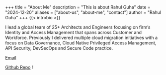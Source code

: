 +++
title = "About Me"
description = "This is about Rahul Guha"
date = "2024-12-20"
aliases = ["about-us", "about-me", "contact"]
author = "Rahul Guha"
+++
{{< introbio >}}
<!-- more -->

I lead a global team of 25+ Architects and Engineers focusing on firm’s Identity and Access Management that spans across Customer and Workforce. Previously I delivered multiple cloud migration initiatives with a focus on Data Governance, Cloud Native Privileged Access Management, API Security, DevSecOps and Secure Code practice. 




[Email](mailto:rahulguha@duck.com)

[Github Repo](https://github.com/rahulguha) !
<!-- 

Written in Go, Hugo is an open source static site generator available under the [Apache Licence 2.0.](https://github.com/gohugoio/hugo/blob/master/LICENSE) Hugo supports TOML, YAML and JSON data file types, Markdown and HTML content files and uses shortcodes to add rich content. Other notable features are taxonomies, multilingual mode, image processing, custom output formats, HTML/CSS/JS minification and support for Sass SCSS workflows.

Hugo makes use of a variety of open source projects including:

* https://github.com/yuin/goldmark
* https://github.com/alecthomas/chroma
* https://github.com/muesli/smartcrop
* https://github.com/spf13/cobra
* https://github.com/spf13/viper

Hugo is ideal for blogs, corporate websites, creative portfolios, online magazines, single page applications or even a website with thousands of pages.

Hugo is for people who want to hand code their own website without worrying about setting up complicated runtimes, dependencies and databases.

Websites built with Hugo are extremely fast, secure and can be deployed anywhere including, AWS, GitHub Pages, Heroku, Netlify and any other hosting provider.
 -->

